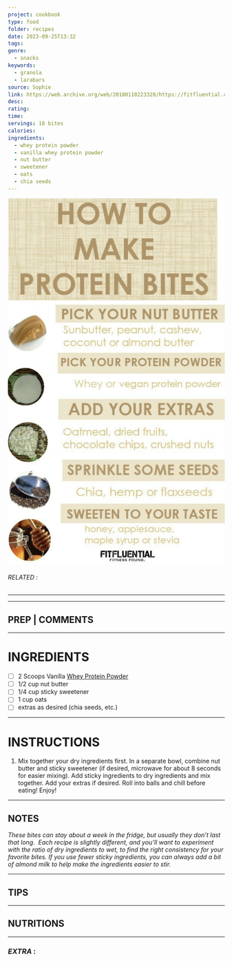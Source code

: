 ```yaml
---
project: cookbook
type: food
folder: recipes
date: 2023-09-25T13:32
tags: 
genre:
  - snacks
keywords:
  - granola
  - larabars
source: Sophie
link: https://web.archive.org/web/20180110223328/https://fitfluential.com/how-to-make-protein-bites/
desc: 
rating: 
time: 
servings: 18 bites
calories: 
ingredients:
  - whey protein powder
  - vanilla whey protein powder
  - nut butter
  - sweetener
  - oats
  - chia seeds
---
```


![IMAGE](image_346.png)

###### *RELATED* : 
---


---
## PREP | COMMENTS



---
# INGREDIENTS

- [ ] 2 Scoops Vanilla [Whey Protein Powder](https://web.archive.org/web/20180110223328/http://tryabouttime.com/shop/2lb-whey-protein-isolate/)
- [ ] 1/2 cup nut butter
- [ ] 1/4 cup sticky sweetener
- [ ] 1 cup oats
- [ ] extras as desired (chia seeds, etc.)

---
# INSTRUCTIONS

1. Mix together your dry ingredients first. In a separate bowl, combine nut butter and sticky sweetener (if desired, microwave for about 8 seconds for easier mixing). Add sticky ingredients to dry ingredients and mix together. Add your extras if desired. Roll into balls and chill before eating! Enjoy!

---
## NOTES

_These bites can stay about a week in the fridge, but usually they don’t last that long.  Each recipe is slightly different, and you’ll want to experiment with the ratio of dry ingredients to wet, to find the right consistency for your favorite bites. If you use fewer sticky ingredients, you can always add a bit of almond milk to help make the ingredients easier to stir._

---
## TIPS



---
## NUTRITIONS



---
### *EXTRA* :



